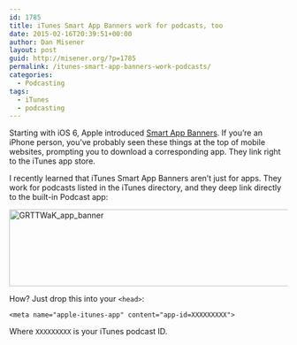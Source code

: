 ```yaml
---
id: 1785
title: iTunes Smart App Banners work for podcasts, too
date: 2015-02-16T20:39:51+00:00
author: Dan Misener
layout: post
guid: http://misener.org/?p=1785
permalink: /itunes-smart-app-banners-work-podcasts/
categories:
  - Podcasting
tags:
  - iTunes
  - podcasting
---
```

Starting with iOS 6, Apple introduced [Smart App Banners](https://developer.apple.com/library/ios/documentation/AppleApplications/Reference/SafariWebContent/PromotingAppswithAppBanners/PromotingAppswithAppBanners.html). If you&#8217;re an iPhone person, you&#8217;ve probably seen these things at the top of mobile websites, prompting you to download a corresponding app. They link right to the iTunes app store.

I recently learned that iTunes Smart App Banners aren&#8217;t just for apps. They work for podcasts listed in the iTunes directory, and they deep link directly to the built-in Podcast app:

[<img src="http://misener.org/wp-content/uploads/2015/02/GRTTWaK_app_banner-528x139.png" alt="GRTTWaK_app_banner" width="528" height="139" class="alignnone size-medium wp-image-1786" srcset="/wordpress/wp-content/uploads/2015/02/GRTTWaK_app_banner-528x139.png 528w, /wordpress/wp-content/uploads/2015/02/GRTTWaK_app_banner.png 640w" sizes="(max-width: 528px) 100vw, 528px" />](https://itunes.apple.com/ca/podcast/grownups-read-things-they/id890900960?mt=2&uo=4&at=10lR7u)

How? Just drop this into your `<head>`:

`<meta name="apple-itunes-app" content="app-id=XXXXXXXXX">`

Where `XXXXXXXXX` is your iTunes podcast ID.